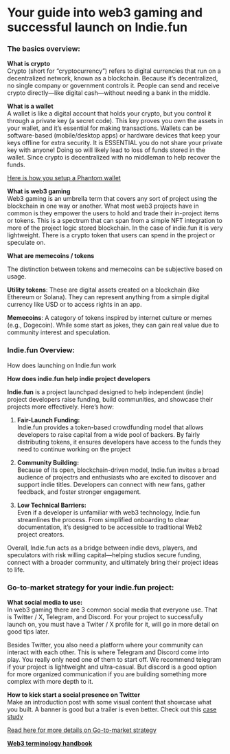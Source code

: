# Your guide into web3 gaming and successful launch on Indie.fun

### **The basics overview:**

**What is crypto**  
Crypto (short for “cryptocurrency”) refers to digital currencies that run on a decentralized network, known as a blockchain. Because it’s decentralized, no single company or government controls it. People can send and receive crypto directly—like digital cash—without needing a bank in the middle.

**What is a wallet**  
A wallet is like a digital account that holds your crypto, but you control it through a private key (a secret code). This key proves you own the assets in your wallet, and it’s essential for making transactions. Wallets can be software-based (mobile/desktop apps) or hardware devices that keep your keys offline for extra security. It is ESSENTIAL you do not share your private key with anyone\! Doing so will likely lead to loss of funds stored in the wallet. Since crypto is decentralized with no middleman to help recover the funds.

[Here is how you setup a Phantom wallet](https://www.youtube.com/watch?v=CoyvAyxX0aw)

**What is web3 gaming**   
Web3 gaming is an umbrella term that covers any sort of project using the blockchain in one way or another. What most web3 projects have in common is they empower the users to hold and trade their in-project items or tokens. This is a spectrum that can span from a simple NFT integration to more of the project logic stored blockchain. In the case of indie.fun it is very lightweight. There is a crypto token that users can spend in the project or speculate on.

**What are memecoins / tokens** 

The distinction between tokens and memecoins can be subjective based on usage. 

**Utility tokens**: These are digital assets created on a blockchain (like Ethereum or Solana). They can represent anything from a simple digital currency like USD or to access rights in an app. 

**Memecoins**: A category of tokens inspired by internet culture or memes (e.g., Dogecoin). While some start as jokes, they can gain real value due to community interest and speculation.

### **Indie.fun Overview:**

How does launching on Indie.fun work

**How does indie.fun help indie project developers** 

**Indie.fun** is a project launchpad designed to help independent (indie) project developers raise funding, build communities, and showcase their projects more effectively. Here’s how:

1. **Fair-Launch Funding:**  
    Indie.fun provides a token-based crowdfunding model that allows developers to raise capital from a wide pool of backers. By fairly distributing tokens, it ensures developers have access to the funds they need to continue working on the project 

2. **Community Building:**  
    Because of its open, blockchain-driven model, Indie.fun invites a broad audience of projectrs and enthusiasts who are excited to discover and support indie titles. Developers can connect with new fans, gather feedback, and foster stronger engagement.

3. **Low Technical Barriers:**  
    Even if a developer is unfamiliar with web3 technology, Indie.fun streamlines the process. From simplified onboarding to clear documentation, it’s designed to be accessible to traditional Web2 project creators.

Overall, Indie.fun acts as a bridge between indie devs, players, and speculators with risk willing capital—helping studios secure funding, connect with a broader community, and ultimately bring their project ideas to life.

### Go-to-market strategy for your indie.fun project:

**What social media to use:**  
In web3 gaming there are 3 common social media that everyone use. That is Twitter / X, Telegram, and Discord. For your project to successfully launch on, you must have a Twiter / X profile for it, will go in more detail on good tips later. 

Besides Twitter, you also need a platform where your community can interact with each other. This is where Telegram and Discord come into play. You really only need one of them to start off. We recommend telegram if your project is lightweight and ultra-casual. But discord is a good option for more organized communication if you are building something more complex with more depth to it.

**How to kick start a social presence on Twitter**    
Make an introduction post with some visual content that showcase what you built. A banner is good but a trailer is even better. Check out this [case study](https://x.com/memelandmayhem/status/1879568907285004739) 

[Read here for more details on Go-to-market strategy](https://goodprojecthunters.notion.site/Indie-Fun-Checklist-for-successful-launch-180983b6094880c48cd2ee287e159d82?pvs=4)  

[**Web3 terminology handbook**](https://www.blocknative.com/glossary) 